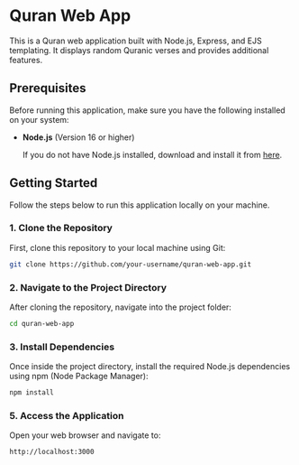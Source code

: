 # Quran Web App

This is a Quran web application built with Node.js, Express, and EJS templating. It displays random Quranic verses and provides additional features.

## Prerequisites

Before running this application, make sure you have the following installed on your system:

- **Node.js** (Version 16 or higher)

  If you do not have Node.js installed, download and install it from [here](https://nodejs.org/).

## Getting Started

Follow the steps below to run this application locally on your machine.

### 1. Clone the Repository

First, clone this repository to your local machine using Git:

```bash
git clone https://github.com/your-username/quran-web-app.git
```
### 2. Navigate to the Project Directory
After cloning the repository, navigate into the project folder:
```bash 
cd quran-web-app
```
### 3. Install Dependencies
Once inside the project directory, install the required Node.js dependencies using npm (Node Package Manager):
```bash
npm install
```
### 5. Access the Application
Open your web browser and navigate to:
```bash
http://localhost:3000
```
